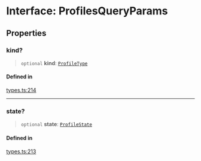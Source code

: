 # Interface: ProfilesQueryParams

## Properties

### kind?

> `optional` **kind**: [`ProfileType`](/docs/packages/SDK/enumerations/ProfileType.md)

#### Defined in

[types.ts:214](https://github.com/monerium/js-monorepo/blob/main/packages/sdk/src/types.ts#L214)

***

### state?

> `optional` **state**: [`ProfileState`](/docs/packages/SDK/enumerations/ProfileState.md)

#### Defined in

[types.ts:213](https://github.com/monerium/js-monorepo/blob/main/packages/sdk/src/types.ts#L213)
